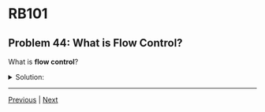 # RB101
## Problem 44: What is Flow Control?

What is **flow control**?

<details>
<summary>Solution:</summary>

Flow control refers to the order in which the Ruby interpreter executes statements in your program. It's how your program decides which path to take during execution.

Think of flow control as the path the Ruby interpreter takes through your code.

**Sequential execution** (default):
```ruby
puts "First"
puts "Second"
puts "Third"
# Executes line by line, top to bottom
```

**Conditional execution:**
```ruby
if temperature > 80
  puts "It's hot"
elsif temperature > 60
  puts "It's nice"
else
  puts "It's cold"
end
# Takes different paths based on conditions
```

**Looping:**
```ruby
counter = 0
loop do
  puts counter
  counter += 1
  break if counter == 3
end
# Repeats the same path multiple times
```

**Early termination:**
```ruby
def find_even(numbers)
  numbers.each do |num|
    return num if num.even?  # Exits early when found
  end
  nil
end
```

Flow control determines:
- Which code executes
- How many times code executes
- When execution stops

</details>

---

[Previous](043.md) | [Next](045.md)

